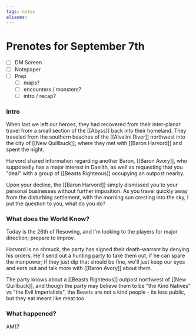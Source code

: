 ```yaml
---
tags: notes
aliases:
---
```


# Prenotes for September 7th
- [ ] DM Screen
- [ ] Notepaper
- [ ] Prep
	- [ ] maps?
	- [ ] encounters / monsters?
	- [ ] intro / recap?

### Intro

When last we left our heroes, they had recovered from their inter-planar travel from a small section of the [[Abyss]] back into their homeland. They traveled from the southern beaches of the [[Alvalini River]] northwest into the city of [[New Quillbuck]], where they met with [[Baron Harvord]] and spent the night. 

Harvord shared information regarding another Baron, [[Baron Avory]], who supposedly has a major interest in Daelith, as well as requesting that you "deal" with a group of [[Beasts Righteous]] occupying an outpost nearby.

Upon your decline, the [[Baron Harvord]] simply dismissed you to your personal businesses without further imposition. As you travel quickly away from the disturbing settlement, with the morning sun cresting into the sky, I put the question to you, what do you do?

### What does the World Know?

Today is the 26th of Resowing, and I'm looking to the players for major direction; prepare to improv.

Harvord is no shmuck, the party has signed their death-warrant by denying his orders. He'll send out a hunting party to take them out, if he can spare the manpower; if they just dip that should be fine, we'll just keep our eyes and ears out and talk more with [[Baron Avory]] about them.

The party knows about a [[Beasts Righteous]] outpost northwest of [[New Quillbuck]], and though the party may believe them to be "the Kind Natives" vs "the Evil Imperialists", the Beasts are not a kind people - its less public, but they eat meant like meat too.

### What happened?

AM17